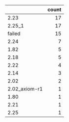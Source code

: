 |               |   count |
|:--------------|--------:|
| 2.23          |      17 |
| 2.25_1        |      17 |
| failed        |      15 |
| 2.24          |       7 |
| 1.82          |       5 |
| 2.18          |       5 |
| 2.22          |       4 |
| 2.14          |       3 |
| 2.02          |       2 |
| 2.02_axiom-r1 |       1 |
| 1.80          |       1 |
| 2.21          |       1 |
| 2.25          |       1 |